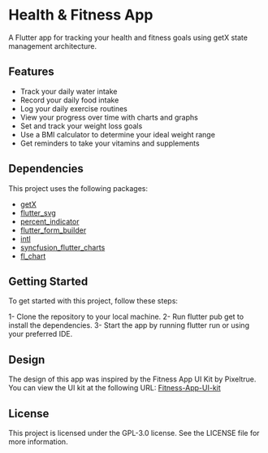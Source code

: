 # Health & Fitness App

A Flutter app for tracking your health and fitness goals using getX state management architecture.

## Features

- Track your daily water intake
- Record your daily food intake
- Log your daily exercise routines
- View your progress over time with charts and graphs
- Set and track your weight loss goals
- Use a BMI calculator to determine your ideal weight range
- Get reminders to take your vitamins and supplements

## Dependencies

This project uses the following packages:

- [getX](https://pub.dev/packages/get)
- [flutter_svg](https://pub.dev/packages/flutter_svg)
- [percent_indicator](https://pub.dev/packages/percent_indicator)
- [flutter_form_builder](https://pub.dev/packages/flutter_form_builder)
- [intl](https://pub.dev/packages/intl)
- [syncfusion_flutter_charts](https://pub.dev/packages/syncfusion_flutter_charts)
- [fl_chart](https://pub.dev/packages/fl_chart)

<!-- ![QR Scanner_SignIn](https://user-images.githubusercontent.com/18269506/152419142-b791e8d5-09cf-4def-a184-c7a83ed6d10f.png) -->

<!-- ![QR Scanner_Home](https://user-images.githubusercontent.com/18269506/152419134-b3e3e893-c4bf-4a44-9c97-a75b9cb72077.png)

![QR Scanner_Home-Verified](https://user-images.githubusercontent.com/18269506/152419127-7c93e2ff-57d8-40ad-b64a-d65e04804638.png)

![QR Scanner_Home-logout](https://user-images.githubusercontent.com/18269506/152419109-e4e2323d-269c-4a11-8325-ee2cb64ad006.png) -->

## Getting Started

To get started with this project, follow these steps:

1- Clone the repository to your local machine.
2- Run flutter pub get to install the dependencies.
3- Start the app by running flutter run or using your preferred IDE.

## Design

The design of this app was inspired by the Fitness App UI Kit by Pixeltrue. You can view the UI kit at the following URL: [Fitness-App-UI-kit](https://www.pixeltrue.com/free-ui-kits/fitness-app-ui-kit)

## License

This project is licensed under the GPL-3.0 license. See the LICENSE file for more information.
